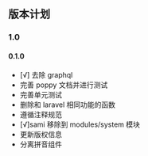 ## 版本计划

### 1.0
#### 0.1.0
- [√] 去除 graphql
- 完善 poppy 文档并进行测试
- 完善单元测试
- 删除和 laravel 相同功能的函数
- 遵循注释规范
- [√]sami 移除到 modules/system 模块
- 更新版权信息
- 分离拼音组件